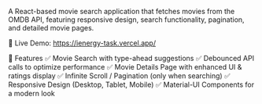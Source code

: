 A React-based movie search application that fetches movies from the OMDB API, featuring responsive design, search functionality, pagination, and detailed movie pages.

🚀 Live Demo: https://ienergy-task.vercel.app/

📌 Features
✅ Movie Search with type-ahead suggestions
✅ Debounced API calls to optimize performance
✅ Movie Details Page with enhanced UI & ratings display
✅ Infinite Scroll / Pagination (only when searching)
✅ Responsive Design (Desktop, Tablet, Mobile)
✅ Material-UI Components for a modern look

